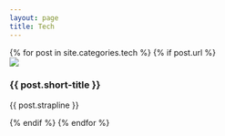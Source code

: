 ```yaml
---
layout: page
title: Tech
---
```


<section class="projects">
   {% for post in site.categories.tech %}
      {% if post.url %}
         <article class="project_card">
            <div class="project_card_img">
               <img src="/images/posts/{{ post.folder }}/header.jpg">
            </div>
            <h3>{{ post.short-title }}</h3>
            <p>{{ post.strapline }}</p>
         </article>
      {% endif %}
   {% endfor %}    
</section>